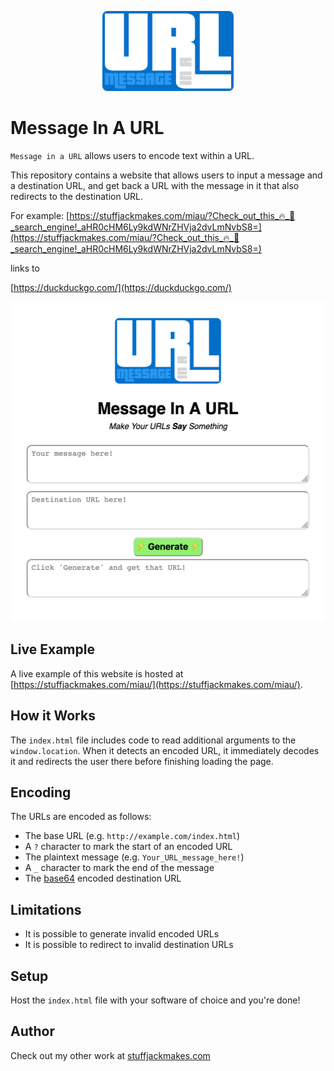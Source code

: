 <p align="center">
  <img height="128" src="./message_in_a_url_logo.svg">
</p>

# Message In A URL

`Message in a URL` allows users to encode text within a URL.

This repository contains a website that allows users to input a message and a destination URL, and get back a URL with the message in it that also redirects to the destination URL.

For example: [https://stuffjackmakes.com/miau/?Check_out_this_🔥_🦆_search_engine!_aHR0cHM6Ly9kdWNrZHVja2dvLmNvbS8=](https://stuffjackmakes.com/miau/?Check_out_this_🔥_🦆_search_engine!_aHR0cHM6Ly9kdWNrZHVja2dvLmNvbS8=)

links to

[https://duckduckgo.com/](https://duckduckgo.com/)

<p align="center">
  <img width="512" height="512" src="./example_image.jpg">
</p>


## Live Example

A live example of this website is hosted at [https://stuffjackmakes.com/miau/](https://stuffjackmakes.com/miau/).


## How it Works

The `index.html` file includes code to read additional arguments to the `window.location`. When it detects an encoded URL, it immediately decodes it and redirects the user there before finishing loading the page.


## Encoding

The URLs are encoded as follows:

* The base URL (e.g. `http://example.com/index.html`)
* A `?` character to mark the start of an encoded URL
* The plaintext message (e.g. `Your_URL_message_here!`)
* A `_` character to mark the end of the message
* The [base64](https://en.wikipedia.org/wiki/Base64) encoded destination URL


## Limitations

* It is possible to generate invalid encoded URLs
* It is possible to redirect to invalid destination URLs


## Setup

Host the `index.html` file with your software of choice and you're done!


## Author

Check out my other work at [stuffjackmakes.com](https://stuffjackmakes.com)

